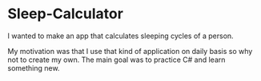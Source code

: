 # Sleep-Calculator
I wanted to make an app that calculates sleeping cycles of a person.

My motivation was that I use that kind of application on daily basis so why not to create my own. The main goal was to practice C# and learn something new.
